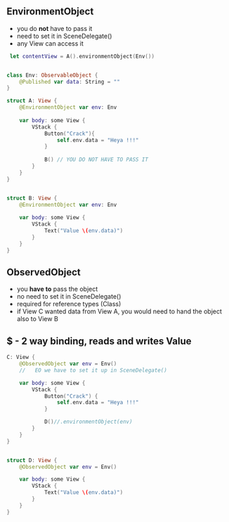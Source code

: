 ## EnvironmentObject
* you do **not** have to pass it
* need to set it in SceneDelegate()
* any View can access it

```swift
 let contentView = A().environmentObject(Env())
 ```
 
```swift

class Env: ObservableObject {
    @Published var data: String = ""
}
```


```swift
struct A: View {
    @EnvironmentObject var env: Env
    
    var body: some View {
        VStack {
            Button("Crack"){
                self.env.data = "Heya !!!"
            }
            
            B() // YOU DO NOT HAVE TO PASS IT
        }
    }
}


struct B: View {
    @EnvironmentObject var env: Env
    
    var body: some View {
        VStack {
            Text("Value \(env.data)")
        }
    }
}

```

## ObservedObject
* you **have to** pass the object
* no need to set it in SceneDelegate()
* required for reference types (Class)
* if View C wanted data from View A, you would need to hand the object also to View B

## $ - 2 way binding, reads and writes Value

```swift
C: View {
    @ObservedObject var env = Env()
    //   EO we have to set it up in SceneDelegate()

    var body: some View {
        VStack {
            Button("Crack") {
                self.env.data = "Heya !!!"
            }

            D()//.environmentObject(env)
        }
    }
}


struct D: View {
    @ObservedObject var env = Env()

    var body: some View {
        VStack {
            Text("Value \(env.data)")
        }
    }
}
```
